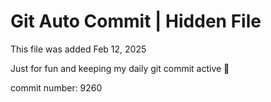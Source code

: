 # Git Auto Commit | Hidden File

This file was added Feb 12, 2025

Just for fun and keeping my daily git commit active 🤪

commit number: 9260
